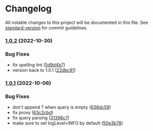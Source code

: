 # Changelog

All notable changes to this project will be documented in this file. See [standard-version](https://github.com/conventional-changelog/standard-version) for commit guidelines.

### [1.0.2](https://github.com/hawtio/hawtio-backend-middleware/compare/v1.0.1...v1.0.2) (2022-10-30)


### Bug Fixes

* fix spelling lint ([5d9d4b7](https://github.com/hawtio/hawtio-backend-middleware/commit/5d9d4b77028b42b6a78d788f4db215997f02901a))
* version back to 1.0.1 ([22dbc91](https://github.com/hawtio/hawtio-backend-middleware/commit/22dbc91c9c445869aece0f89f255588a123b8d00))

### [1.0.1](https://github.com/tadayosi/hawtio-backend-middleware/compare/v1.0.0...v1.0.1) (2022-10-06)


### Bug Fixes

* don't append ? when query is empty ([638dc59](https://github.com/tadayosi/hawtio-backend-middleware/commit/638dc5943a97316c21b87a5109bd361bc3d5970f))
* fix proxy ([63c2cbd](https://github.com/tadayosi/hawtio-backend-middleware/commit/63c2cbd282016f82c4a4852e8fbb00ea83ab167d))
* fix query parsing ([31396c7](https://github.com/tadayosi/hawtio-backend-middleware/commit/31396c772683eafb8fe5df402cbefe81ac02f814))
* make sure to set logLevel=INFO by default ([50e3b78](https://github.com/tadayosi/hawtio-backend-middleware/commit/50e3b785907d9b65d2b8b4acc3b2d23d498b8d57))
